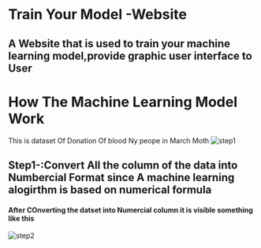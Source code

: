 # Train Your Model -Website
## A Website that is used to train your machine learning model,provide graphic user interface to User


# How The Machine Learning Model Work
This is dataset Of Donation Of blood Ny peope in March Moth 
![step1](https://user-images.githubusercontent.com/83647407/230238610-1f3d659e-993a-46b8-8b16-348acb98ed5a.png)
## Step1-:Convert All the column of the data into Numbercial Format since A machine learning alogirthm is based on numerical formula 
#### After COnverting the datset into Numercial column it is visible something like this
![step2](https://user-images.githubusercontent.com/83647407/230238910-469ea71c-e4f2-4e51-a2b1-08e82594bb3e.png)




